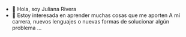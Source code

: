 - 👋 Hola, soy Juliana Rivera 
- 👀 Estoy interesada en aprender muchas cosas que me aporten
A mí carrera, nuevos lenguajes o nuevas formas de solucionar algún problema ...

<!---
JulianaRivera548/JulianaRivera548 is a ✨ special ✨ repository because its `README.md` (this file) appears on your GitHub profile.
You can click the Preview link to take a look at your changes.
--->

